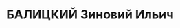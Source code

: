 ---
title: БАЛИЦКИЙ Зиновий Ильич
description: 'Род. в 1886, Жмеринка, украинец, обр.: среднее техническое, б/п. Проживал:
  Москва, Комсомольская пл., д. 2, кв. 2. Начальник технического отдела службы сигнализации
  и связи на Ленинской ж.д.

  Арестован 27.06.1937. Обв. в шпионаже в пользу Германии, вредительстве и участии
  в троцкистской диверсионной организации. Приговор: ВК ВС СССР, 16.11.1937 – ВМН.
  Расстрелян 16.11.1937, г.Москва.

  Реабилитирован ВК ВС СССР 26.03.1957'
---